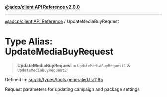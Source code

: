 [**@adcp/client API Reference v2.0.0**](../README.md)

***

[@adcp/client API Reference](../README.md) / UpdateMediaBuyRequest

# Type Alias: UpdateMediaBuyRequest

> **UpdateMediaBuyRequest** = `UpdateMediaBuyRequest1` & `UpdateMediaBuyRequest2`

Defined in: [src/lib/types/tools.generated.ts:1165](https://github.com/adcontextprotocol/adcp-client/blob/add23254eadaef025ae9fbe49b40948f459b98ff/src/lib/types/tools.generated.ts#L1165)

Request parameters for updating campaign and package settings
